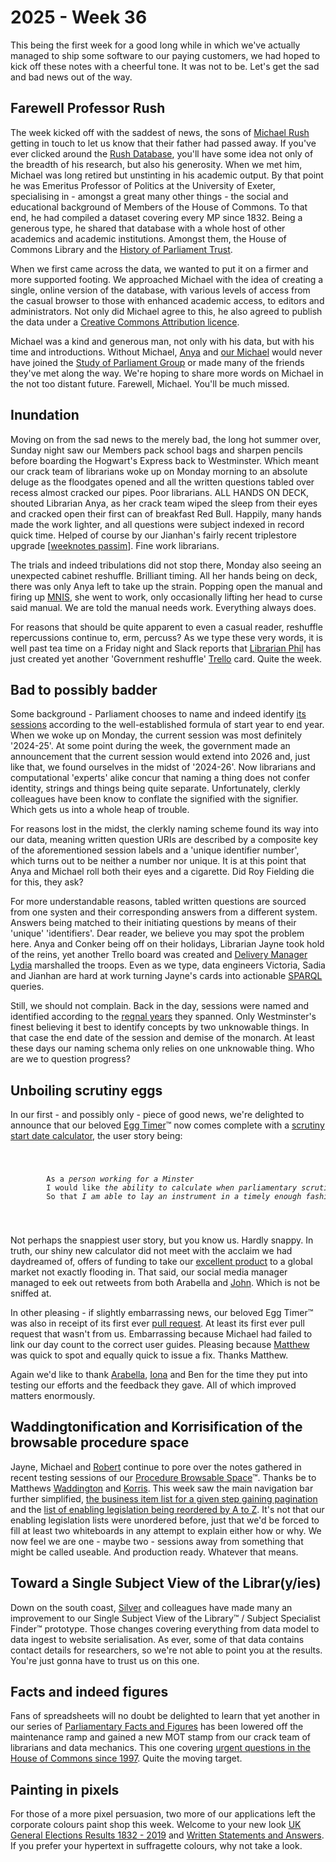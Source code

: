 # 2025 - Week 36

This being the first week for a good long while in which we've actually managed to ship some software to our paying customers, we had hoped to kick off these notes with a cheerful tone. It was not to be. Let's get the sad and bad news out of the way.

## Farewell Professor Rush

The week kicked off with the saddest of news, the sons of [Michael Rush](https://psaparliaments.org/2021/02/24/professor-michael-rush/) getting in touch to let us know that their father had passed away. If you've ever clicked around the [Rush Database](https://membersafter1832.historyofparliamentonline.org/), you'll have some idea not only of the breadth of his research, but also his generosity. When we met him, Michael was long retired but unstinting in his academic output. By that point he was Emeritus Professor of Politics at the University of Exeter, specialising in - amongst a great many other things - the social and educational background of Members of the House of Commons. To that end, he had compiled a dataset covering every MP since 1832. Being a generous type, he shared that database with a whole host of other academics and academic institutions. Amongst them, the House of Commons Library and the [History of Parliament Trust](https://www.historyofparliamentonline.org/).

When we first came across the data, we wanted to put it on a firmer and more supported footing. We approached Michael with the idea of creating a single, online version of the database, with various levels of access from the casual browser to those with enhanced academic access, to editors and administrators. Not only did Michael agree to this, he also agreed to publish the data under a [Creative Commons Attribution licence](https://creativecommons.org/licenses/by/4.0/).

Michael was a kind and generous man, not only with his data, but with his time and introductions. Without Michael, [Anya](https://bsky.app/profile/anyaso.bsky.social) and [our Michael](https://bsky.app/profile/fantasticlife.bsky.social) would never have joined the [Study of Parliament Group](https://studyofparliamentgroup.org/) or made many of the friends they've met along the way. We're hoping to share more words on Michael in the not too distant future. Farewell, Michael. You'll be much missed.

## Inundation

Moving on from the sad news to the merely bad, the long hot summer over, Sunday night saw our Members pack school bags and sharpen pencils before boarding the Hogwart's Express back to Westminster. Which meant our crack team of librarians woke up on Monday morning to an absolute deluge as the floodgates opened and all the written questions tabled over recess almost cracked our pipes. Poor librarians. ALL HANDS ON DECK, shouted Librarian Anya, as her crack team wiped the sleep from their eyes and cracked open their first can of breakfast Red Bull. Happily, many hands made the work lighter, and all questions were subject indexed in record quick time. Helped of course by our Jianhan's fairly recent triplestore upgrade [[weeknotes passim](https://ukparliament.github.io/ontologies/meta/weeknotes/2025/18/#librarian-of-the-week)]. Fine work librarians.

The trials and indeed tribulations did not stop there, Monday also seeing an unexpected cabinet reshuffle. Brilliant timing. All her hands being on deck, there was only Anya left to take up the strain. Popping open the manual and firing up [MNIS](https://data.parliament.uk/membersdataplatform/), she went to work, only occasionally lifting her head to curse said manual. We are told the manual needs work. Everything always does.

For reasons that should be quite apparent to even a casual reader, reshuffle repercussions continue to, erm, percuss? As we type these very words, it is well past tea time on a Friday night and  Slack reports that [Librarian Phil](https://bsky.app/profile/philbgorman.bsky.social) has just created yet another 'Government reshuffle' [Trello](https://trello.com/b/TkNLlmo7/mnis-decant) card. Quite the week.

## Bad to possibly badder

Some background - Parliament chooses to name and indeed identify [its sessions](https://api.parliament.uk/regnal-years/sessions) according to the well-established formula of start year to end year. When we woke up on Monday, the current session was most definitely '2024-25'. At some point during the week, the government made an announcement that the current session would extend into 2026 and, just like that, we found ourselves in the midst of '2024-26'. Now librarians and computational 'experts' alike concur that naming a thing does not confer identity, strings and things being quite separate. Unfortunately, clerkly colleagues have been know to conflate the signified with the signifier. Which gets us into a whole heap of trouble.

For reasons lost in the midst, the clerkly naming scheme found its way into our data, meaning written question URIs are described by a composite key of the aforementioned session labels and a 'unique identifier number', which turns out to be neither a number nor unique. It is at this point that Anya and Michael roll both their eyes and a cigarette. Did Roy Fielding die for this, they ask?

For more understandable reasons, tabled written questions are sourced from one systen and their corresponding answers from a different system. Answers being matched to their initiating questions by means of their 'unique' 'identifiers'. Dear reader, we believe you may spot the problem here. Anya and Conker being off on their holidays, Librarian Jayne took hold of the reins, yet another Trello board was created and [Delivery Manager Lydia](https://bsky.app/profile/lydiakeegal.bsky.social) marshalled the troops. Even as we type, data engineers Victoria, Sadia and Jianhan are hard at work turning Jayne's cards into actionable [SPARQL](https://en.wikipedia.org/wiki/SPARQL) queries.

Still, we should not complain. Back in the day, sessions were named and identified according to the [regnal years](https://api.parliament.uk/regnal-years/regnal-years) they spanned. Only Westminster's finest believing it best to identify concepts by two unknowable things. In that case the end date of the session and demise of the monarch. At least these days our naming schema only relies on one unknowable thing. Who are we to question progress?

## Unboiling scrutiny eggs

In our first - and possibly only - piece of good news, we're delighted to announce that our beloved [Egg Timer](https://api.parliament.uk/egg-timer)&trade; now comes complete with a [scrutiny start date calculator](https://api.parliament.uk/egg-timer/reverse-calculator), the user story being:

<code>
	<pre>
		As a <em>person working for a Minster</em>
		I would like <em>the ability to calculate when parliamentary scrutiny should start</em>
		So that <em>I am able to lay an instrument in a timely enough fashion to allow my Minister to exercise the powers delegated to them by primary legislation by the date on which they wish to do this</em>
	</pre>
</code>

Not perhaps the snappiest user story, but you know us. Hardly snappy. In truth, our shiny new calculator did not meet with the acclaim we had daydreamed of, offers of funding to take our [excellent product](https://bsky.app/search?q=%23excellentproduct) to a global market not exactly flooding in. That said, our social media manager managed to eek out retweets from both Arabella and [John](https://bsky.app/profile/johnlsheridan.bsky.social). Which is not be sniffed at.

In other pleasing - if slightly embarrassing news, our beloved Egg Timer&trade; was also in receipt of its first ever [pull request](https://github.com/ukparliament/egg-timer/pull/60). At least its first ever pull request that wasn't from us. Embarrassing because Michael had failed to link our day count to the correct user guides. Pleasing because [Matthew](https://dracos.co.uk/about/) was quick to spot and equally quick to issue a fix. Thanks Matthew.

Again we'd like to thank [Arabella](https://bsky.app/profile/arabellalaw.bsky.social), [Iona](https://bsky.app/profile/singlecrow.bsky.social) and Ben for the time they put into testing our efforts and the feedback they gave. All of which improved matters enormously.

## Waddingtonification and Korrisification of the browsable procedure space

Jayne, Michael and [Robert](https://bsky.app/profile/robert-brook.com) continue to pore over the notes gathered in recent testing sessions of our [Procedure Browsable Space](https://api.parliament.uk/procedure-browser)&trade;. Thanks be to Matthews [Waddington](https://bsky.app/profile/mattwadd.bsky.social) and [Korris](https://bsky.app/profile/mattkorris.bsky.social). This week saw the main navigation bar further simplified, [the business item list for a given step gaining pagination](https://api.parliament.uk/procedure-browser/steps/JpQ96n8T) and the [list of enabling legislation being reordered by A to Z](https://api.parliament.uk/procedure-browser/enabling-legislation/a-z/a). It's not that our enabling legislation lists were unordered before, just that we'd be forced to fill at least two whiteboards in any attempt to explain either how or why. We now feel we are one - maybe two - sessions away from something that might be called useable. And production ready. Whatever that means.

## Toward a Single Subject View of the Librar(y/ies)

Down on the south coast, [Silver](https://bsky.app/profile/silveroliver.bsky.social) and colleagues have made many an improvement to our Single Subject View of the Library&trade; / Subject Specialist Finder&trade; prototype. Those changes covering everything from data model to data ingest to website serialisation. As ever, some of that data contains contact details for researchers, so we're not able to point you at the results. You're just gonna have to trust us on this one.

## Facts and indeed figures

Fans of spreadsheets will no doubt be delighted to learn that yet another in our series of [Parliamentary Facts and Figures](https://commonslibrary.parliament.uk/tag/parliament-facts-and-figures/) has been lowered off the maintenance ramp and gained a new MOT stamp from our crack team of librarians and data mechanics. This one covering [urgent questions in the House of Commons since 1997](https://commonslibrary.parliament.uk/research-briefings/cbp-8344/). Quite the moving target.

## Painting in pixels

For those of a more pixel persuasion, two more of our applications left the corporate colours paint shop this week. Welcome to your new look [UK General Elections Results 1832 - 2019](https://api.parliament.uk/uk-general-elections) and [Written Statements and Answers](https://api.parliament.uk/written-answers). If you prefer your hypertext in suffragette colours, why not take a look.